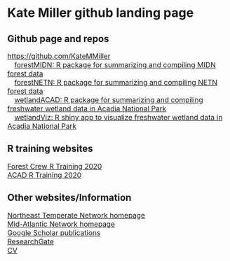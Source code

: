 </head>

<body>
</head>

<body>


<div class="container-fluid main-container">




<div class="fluid-row" id="header">




</div>


<h1>
<b>Kate Miller github landing page</b>
</h1>
<h2>
Github page and repos
</h2>
<p style="font-size:16px">
<a href="https://github.com/KateMMiller">https://github.com/KateMMiller</a><br>  <a href="https://github.com/KateMMiller/forestMIDN">forestMIDN: R package for summarizing and compiling MIDN forest data</a><br>  <a href="https://github.com/KateMMiller/forestNETN">forestNETN: R package for summarizing and compiling NETN forest data</a><br>  <a href="https://github.com/KateMMiller/wetlandACAD">wetlandACAD: R package for summarizing and compiling freshwater wetland data in Acadia National Park</a><br>  <a href="https://github.com/KateMMiller/wetlandViz">wetlandViz: R shiny app to visualize freshwater wetland data in Acadia National Park</a><br>
</p>
<h2>
R training websites
</h2>
<p style="font-size:16px">
<a href="https://github.com/KateMMiller/Forest_Crew_R_Training">Forest Crew R Training 2020</a><br> <a href="https://github.com/KateMMiller/R_Training">ACAD R Training 2020</a><br>
</p>
<h2>
Other websites/Information
</h2>
<p style="font-size:16px">
<a href="https://www.nps.gov/im/netn">Northeast Temperate Network homepage</a><br> <a href="https://www.nps.gov/im/midn">Mid-Atlantic Network homepage</a><br> <a href="https://scholar.google.com/citations?hl=en&user=RgRcsHoAAAAJ&view_op=list_works&sortby=pubdate">Google Scholar publications</a><br> <a href="https://www.researchgate.net/profile/Kathryn_Miller8">ResearchGate</a><br> <a href="./info/Miller_CV_2020.pdf">CV</a><br>
</p>




</div>
</body>
</html>
